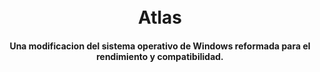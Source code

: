 <h1 align="center">
  <br>
  Atlas
  <br>
</h1>
<h4 align="center">Una modificacion del sistema operativo de Windows reformada para el rendimiento y compatibilidad.</h4>
